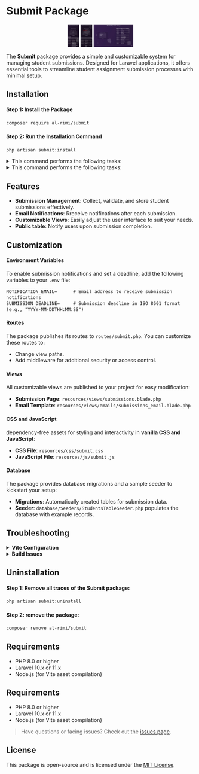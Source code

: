 # **Submit Package**

<p align="center">
    <img src="screenshots/screenshot-1.jpg" alt="Screenshot 1 phone" height="60px">
    <img src="screenshots/screenshot-2.jpg" alt="Screenshot 2 phone" height="60px">
    <img src="screenshots/screenshot-3.jpg" alt="Screenshot 3 PC" height="60px">
</p>

The **Submit** package provides a simple and customizable system for managing student submissions. Designed for Laravel applications, it offers essential tools to streamline student assignment submission processes with minimal setup.

## **Installation**

#### Step 1: Install the Package
```bash
composer require al-rimi/submit
```

#### Step 2: Run the Installation Command
```bash
php artisan submit:install
```
<details>
<summary>This command performs the following tasks:</summary>


  1. Publishes assets, views, and configuration files.
  2. Installs necessary Node.js dependencies.
  3. Updates the `vite.config.js` file with Submit assets (`submit.css` and `submit.js`).
  4. Builds assets using `npm run build`.
  5. Runs database migrations.
  6. Seeds the database with example data.

</details>
<details>
<summary>This command performs the following tasks:</summary>


  1. Publishes assets, views, and configuration files.
  2. Installs necessary Node.js dependencies.
  3. Updates the `vite.config.js` file with Submit assets (`submit.css` and `submit.js`).
  4. Builds assets using `npm run build`.
  5. Runs database migrations.
  6. Seeds the database with example data.

</details>

## **Features**
- **Submission Management**: Collect, validate, and store student submissions effectively.
- **Email Notifications**: Rreceive notifications after each submission.
- **Customizable Views**: Easily adjust the user interface to suit your needs.
- **Public table**: Notify users upon submission completion.

## **Customization**  

#### **Environment Variables**  
To enable submission notifications and set a deadline, add the following variables to your `.env` file:  
```env  
NOTIFICATION_EMAIL=      # Email address to receive submission notifications  
SUBMISSION_DEADLINE=     # Submission deadline in ISO 8601 format (e.g., "YYYY-MM-DDTHH:MM:SS")  
```  

#### **Routes**  
The package publishes its routes to `routes/submit.php`. You can customize these routes to:  
- Change view paths.  
- Add middleware for additional security or access control.  

#### **Views**  
All customizable views are published to your project for easy modification:  
- **Submission Page**: `resources/views/submissions.blade.php`  
- **Email Template**: `resources/views/emails/submissions_email.blade.php`  

#### **CSS and JavaScript**  
dependency-free assets for styling and interactivity in **vanilla CSS and JavaScript**:  
- **CSS File**: `resources/css/submit.css`  
- **JavaScript File**: `resources/js/submit.js`  

#### **Database**  
The package provides database migrations and a sample seeder to kickstart your setup:  
- **Migrations**: Automatically created tables for submission data.  
- **Seeder**: `database/Seeders/StudentsTableSeeder.php` populates the database with example records.  


## **Troubleshooting**

<details>
<summary><strong>Vite Configuration</strong></summary>
<details>
<summary><strong>Vite Configuration</strong></summary>
The package automatically adds `resources/css/submit.css` and `resources/js/submit.js` to `vite.config.js`. If this step fails, manually update your `vite.config.js` file:

    export default defineConfig({
        input: [
            'resources/css/app.css',
            'resources/js/app.js',
            'resources/css/submit.css',
            'resources/js/submit.js'
        ],
        // other Vite configuration
    });

</details>

    export default defineConfig({
        input: [
            'resources/css/app.css',
            'resources/js/app.js',
            'resources/css/submit.css',
            'resources/js/submit.js'
        ],
        // other Vite configuration
    });

</details>

<details>
<summary><strong>Build Issues</strong></summary>
<details>
<summary><strong>Build Issues</strong></summary>
If you encounter build issues, ensure Node.js and npm are properly installed. Then rerun:

    npm install
    npm run build
</details>

    npm install
    npm run build
</details>

## **Uninstallation**

#### Step 1: Remove all traces of the Submit package:
```bash
php artisan submit:uninstall
```
#### Step 2: remove the package:
```bash
composer remove al-rimi/submit
```

## **Requirements**
- PHP 8.0 or higher  
- Laravel 10.x or 11.x  
- Node.js (for Vite asset compilation)  

## **Requirements**
- PHP 8.0 or higher  
- Laravel 10.x or 11.x  
- Node.js (for Vite asset compilation)  

> Have questions or facing issues? Check out the [issues page](https://github.com/Al-rimi/submit-pak/issues).  

## **License**
This package is open-source and is licensed under the [MIT License](LICENSE).  